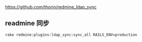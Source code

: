 https://github.com/thorin/redmine_ldap_sync

##  readmine 同步
```
rake redmine:plugins:ldap_sync:sync_all RAILS_ENV=production
```